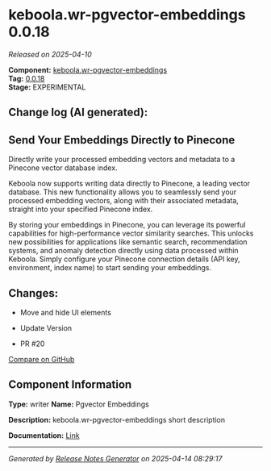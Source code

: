 #  keboola.wr-pgvector-embeddings 0.0.18

_Released on 2025-04-10_

**Component:** [keboola.wr-pgvector-embeddings](https://github.com/keboola/component-embeddings-v2)  
**Tag:** [0.0.18](https://github.com/keboola/component-embeddings-v2/releases/tag/0.0.18)  
**Stage:** EXPERIMENTAL


## Change log (AI generated):
## Send Your Embeddings Directly to Pinecone
Directly write your processed embedding vectors and metadata to a Pinecone vector database index.

Keboola now supports writing data directly to Pinecone, a leading vector database. This new functionality allows you to seamlessly send your processed embedding vectors, along with their associated metadata, straight into your specified Pinecone index.

By storing your embeddings in Pinecone, you can leverage its powerful capabilities for high-performance vector similarity searches. This unlocks new possibilities for applications like semantic search, recommendation systems, and anomaly detection directly using data processed within Keboola. Simply configure your Pinecone connection details (API key, environment, index name) to start sending your embeddings.



## Changes:



- Move and hide UI elements 




- Update Version 




- PR #20 



[Compare on GitHub](https://github.com/keboola/component-embeddings-v2/compare/0.0.17...0.0.18)



## Component Information
**Type:** writer
**Name:** Pgvector Embeddings

**Description:** keboola.wr-pgvector-embeddings short description


**Documentation:** [Link](https://github.com/keboola/component-embeddings-v2/blob/master/README.md)



---
_Generated by [Release Notes Generator](https://github.com/keboola/release-notes-generator)
on 2025-04-14 08:29:17_